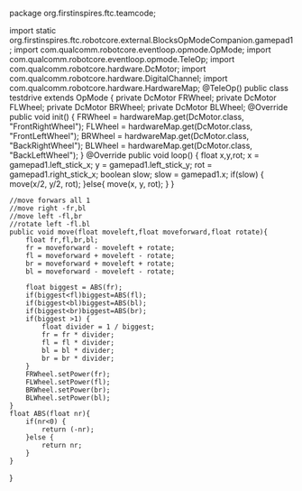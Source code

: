 package org.firstinspires.ftc.teamcode;

import static org.firstinspires.ftc.robotcore.external.BlocksOpModeCompanion.gamepad1;
import com.qualcomm.robotcore.eventloop.opmode.OpMode;
import com.qualcomm.robotcore.eventloop.opmode.TeleOp;
import com.qualcomm.robotcore.hardware.DcMotor;
import com.qualcomm.robotcore.hardware.DigitalChannel;
import com.qualcomm.robotcore.hardware.HardwareMap;
@TeleOp()
public class testdrive extends OpMode {
    private DcMotor FRWheel;
    private DcMotor FLWheel;
    private DcMotor BRWheel;
    private DcMotor BLWheel;
    @Override
    public void init() {
        FRWheel = hardwareMap.get(DcMotor.class, "FrontRightWheel");
        FLWheel = hardwareMap.get(DcMotor.class, "FrontLeftWheel");
        BRWheel = hardwareMap.get(DcMotor.class, "BackRightWheel");
        BLWheel = hardwareMap.get(DcMotor.class, "BackLeftWheel");
    }
    @Override
    public void loop() {
        float x,y,rot;
        x = gamepad1.left_stick_x;
        y = gamepad1.left_stick_y;
        rot = gamepad1.right_stick_x;
        boolean slow;
        slow = gamepad1.x;
        if(slow) {
            move(x/2, y/2, rot);
        }else{
            move(x, y, rot); 
        }
    }

    //move forwars all 1
    //move right -fr,bl
    //move left -fl,br
    //rotate left -fl.bl
    public void move(float moveleft,float moveforward,float rotate){
        float fr,fl,br,bl;
        fr = moveforward - moveleft + rotate;
        fl = moveforward + moveleft - rotate;
        br = moveforward + moveleft + rotate;
        bl = moveforward - moveleft - rotate;

        float biggest = ABS(fr);
        if(biggest<fl)biggest=ABS(fl);
        if(biggest<bl)biggest=ABS(bl);
        if(biggest<br)biggest=ABS(br);
        if(biggest >1) {
            float divider = 1 / biggest;
            fr = fr * divider;
            fl = fl * divider;
            bl = bl * divider;
            br = br * divider;
        }
        FRWheel.setPower(fr);
        FLWheel.setPower(fl);
        BRWheel.setPower(br);
        BLWheel.setPower(bl);
    }
    float ABS(float nr){
        if(nr<0) {
            return (-nr);
        }else {
            return nr;
        }
    }
}
